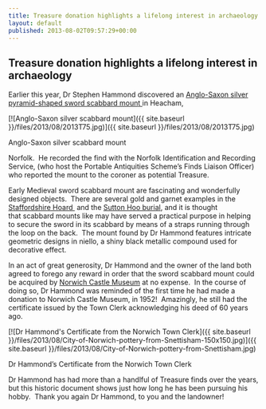 ```yaml
---
title: Treasure donation highlights a lifelong interest in archaeology
layout: default
published: 2013-08-02T09:57:29+00:00
---
```


Treasure donation highlights a lifelong interest in archaeology
---------------------------------------------------------------

Earlier this year, Dr Stephen Hammond discovered an [Anglo-Saxon silver pyramid-shaped sword scabbard moun](https://finds.org.uk/database/artefacts/record/id/538684)[t ](https://finds.org.uk/database/artefacts/record/id/538684)in Heacham,

[![Anglo-Saxon silver scabbard mount]({{ site.baseurl }}/files/2013/08/2013T75.jpg)]({{ site.baseurl }}/files/2013/08/2013T75.jpg)

Anglo-Saxon silver scabbard mount

Norfolk.  He recorded the find with the Norfolk Identification and Recording Service, (who host the Portable Antiquities Scheme’s Finds Liaison Officer) who reported the mount to the coroner as potential Treasure.   

Early Medieval sword scabbard mount are fascinating and wonderfully designed objects.  There are several gold and garnet examples in the [Staffordshire Hoard ](http://ngm.nationalgeographic.com/2011/11/gold-hoard/clark-photography#/18-scabbard-pendant-inlaid-garnets-blue-glass-670.jpg) and the [Sutton Hoo burial](http://www.britishmuseum.org/research/collection_online/collection_object_details.aspx?objectId=87368&partId=1&searchText=sutton+hoo+pyramid&page=1), and it is thought that scabbard mounts like may have served a practical purpose in helping to secure the sword in its scabbard by means of a straps running through the loop on the back.  The mount found by Dr Hammond features intricate geometric designs in niello, a shiny black metallic compound used for decorative effect. 

In an act of great generosity, Dr Hammond and the owner of the land both agreed to forego any reward in order that the sword scabbard mount could be acquired by [Norwich Castle Museum](http://www.museums.norfolk.gov.uk/Visit_Us/Norwich_Castle/index.htm) at no expense.  In the course of doing so, Dr Hammond was reminded of the first time he had made a donation to Norwich Castle Museum, in 1952!  Amazingly, he still had the certificate issued by the Town Clerk acknowledging his deed of 60 years ago.   

[![Dr Hammond's Certificate from the Norwich Town Clerk]({{ site.baseurl }}/files/2013/08/City-of-Norwich-pottery-from-Snettisham-150x150.jpg)]({{ site.baseurl }}/files/2013/08/City-of-Norwich-pottery-from-Snettisham.jpg)

Dr Hammond’s Certificate from the Norwich Town Clerk

Dr Hammond has had more than a handlful of Treasure finds over the years, but this historic document shows just how long he has been pursuing his hobby.  Thank you again Dr Hammond, to you and the landowner!